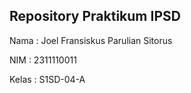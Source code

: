 ## Repository Praktikum IPSD

<p align = "Justify"> Nama : Joel Fransiskus Parulian Sitorus</p>
<p align = "Justify"> NIM : 2311110011</p>
<p align = "Justify"> Kelas : S1SD-04-A</p>